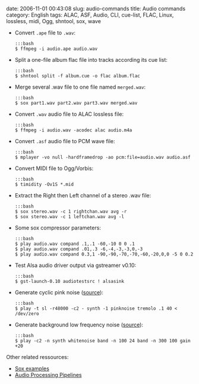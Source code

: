 date: 2006-11-01 00:43:08
slug: audio-commands
title: Audio commands
category: English
tags: ALAC, ASF, Audio, CLI, cue-list, FLAC, Linux, lossless, midi, Ogg, shntool, sox, wave

  * Convert `.ape` file to `.wav`:

        :::bash
        $ ffmpeg -i audio.ape audio.wav

  * Split a one-file album flac file into tracks according its cue list:

        :::bash
        $ shntool split -f album.cue -o flac album.flac

  * Merge several .wav file to one file named `merged.wav`:

        :::bash
        $ sox part1.wav part2.wav part3.wav merged.wav

  * Convert `.wav` audio file to ALAC lossless file:

        :::bash
        $ ffmpeg -i audio.wav -acodec alac audio.m4a

  * Convert `.asf` audio file to PCM wave file:

        :::bash
        $ mplayer -vo null -hardframedrop -ao pcm:file=audio.wav audio.asf

  * Convert MIDI file to Ogg/Vorbis:

        :::bash
        $ timidity -Ov1S *.mid

  * Extract the Right then Left channel of a stereo .wav file:

        :::bash
        $ sox stereo.wav -c 1 rightchan.wav avg -r
        $ sox stereo.wav -c 1 leftchan.wav avg -l

  * Some sox compressor parameters:

        :::bash
        $ play audio.wav compand .1,.1 -60,-10 0 0 .1
        $ play audio.wav compand .01,.3 -6,-4,-3,-3,0,-3
        $ play audio.wav compand 0.3,1 -90,-90,-70,-70,-60,-20,0,0 -5 0 0.2

  * Test Alsa audio driver output via gstreamer v0.10:

        :::bash
        $ gst-launch-0.10 audiotestsrc ! alsasink

  * Generate cyclic pink noise ([source](http://news.ycombinator.com/item?id=3547169)):

        :::bash
        $ play -t sl -r48000 -c2 - synth -1 pinknoise tremolo .1 40 <  /dev/zero

  * Generate background low frequency noise ([source](http://news.ycombinator.com/item?id=3547169)):

        :::bash
        $ play -c2 -n synth whitenoise band -n 100 24 band -n 300 100 gain +20

Other related ressources:

  * [Sox examples](http://linuxcommand.org/man_pages/soxexam1.html)
  * [Audio Processing Pipelines](http://linuxgazette.net/issue73/chung.html)

